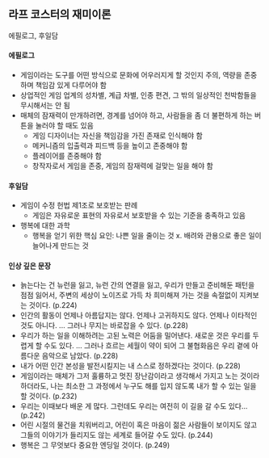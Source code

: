 ## 라프 코스터의 재미이론

에필로그, 후일담

#### 에필로그

- 게임이라는 도구를 어떤 방식으로 문화에 어우러지게 할 것인지 주의, 역량을 존중하며 책임감 있게 다루어야 함
- 상업적인 게임 업계의 성차별, 계급 차별, 인종 편견, 그 밖의 일상적인 천박함들을 무시해서는 안 됨
- 매체의 잠재력이 만개하려면, 경계를 넘어야 하고, 사람들을 좀 더 불편하게 하는 버튼을 눌러야 할 때도 있음
  - 게임 디자이너는 자신을 책임감을 가진 존재로 인식해야 함
  - 메커니즘의 입출력과 피드백 등을 높이고 존중해야 함
  - 플레이어를 존중해야 함
  - 창작자로서 게임을 존중, 게임의 잠재력에 걸맞는 일을 해야 함
 
#### 후일담

- 게임이 수정 헌법 제1조로 보호받는 판례
  - 게임은 자유로운 표현의 자유로서 보호받을 수 있는 기준을 충족하고 있음
- 행복에 대한 과학
  - 행복을 얻기 위한 핵심 요인: 나쁜 일을 줄이는 것 x. 배려와 관용으로 좋은 일이 늘어나게 만드는 것

#### 인상 깊은 문장

- 늙는다는 건 뉴런을 잃고, 뉴런 간의 연결을 잃고, 우리가 만들고 준비해둔 패턴을 점점 잃어서, 주변의 세상이 노이즈로 가득 차 희미해져 가는 것을 속절없이 지켜보는 것이다. (p.224)
- 인간의 활동이 언제나 아름답지는 않다. 언제나 고귀하지도 않다. 언제나 이타적인 것도 아니다. ... 그러나 무지는 바로잡을 수 있다. (p.228)
- 우리가 하는 일을 이해하려는 고된 노력은 어둠을 밀어낸다. 새로운 것은 우리를 두렵게 할 수도 있다. ... 그러나 흐르는 세월이 약이 되어 그 불협화음은 우리 곁에 아름다운 음악으로 남았다. (p.228)
- 내가 어떤 인간 본성을 발전시킬지는 내 스스로 정하겠다는 것이다. (p.228)
- 게임이라는 매체가 그저 훌륭하고 멋진 장난감이라고 생각해서 가지고 노는 것이라 하더라도, 나는 최소한 그 과정에서 누구도 해를 입지 않도록 내가 할 수 있는 일을 할 것이다. (p.232)
- 우리는 이때보다 배운 게 많다. 그런데도 우리는 여전히 이 길을 갈 수도 있다... (p.242)
- 어린 시절의 물건을 치워버리고, 어린이 혹은 마음이 젊은 사람들이 보이지도 않고 그들의 이야기가 들리지도 않는 세계로 들어갈 수도 있다. (p.244)
- 행복은 그 무엇보다 중요한 엔딩일 것이다. (p.249)
